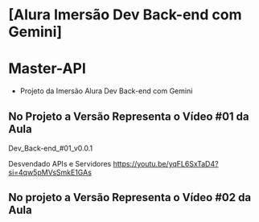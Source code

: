 # [Alura Imersão Dev Back-end com Gemini] 
# Master-API 

* Projeto da Imersão Alura Dev Back-end com Gemini


## No Projeto a Versão Representa o Vídeo #01 da Aula


Dev_Back-end_#01_v0.0.1

Desvendado APIs e Servidores 
https://youtu.be/yqFL6SxTaD4?si=4qw5pMVsSmkE1GAs

## No projeto a Versão Representa o Vídeo #02 da Aula

